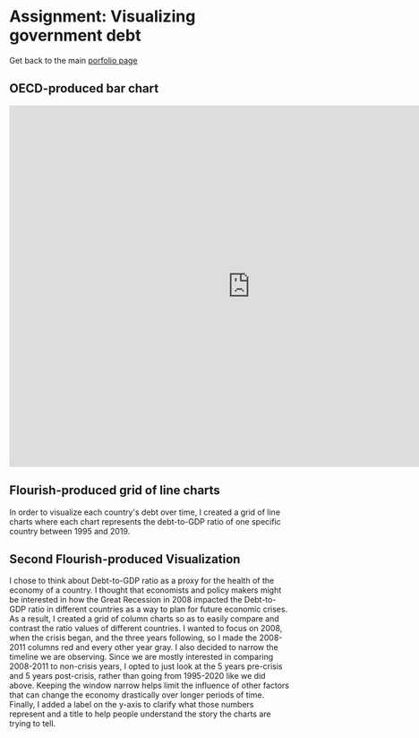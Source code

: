 # Assignment: Visualizing government debt

Get back to the main [porfolio page](https://lzak88.github.io/zakalik-portfolio/)

## OECD-produced bar chart
<iframe src="https://data.oecd.org/chart/6Bei" width="860" height="645" style="border: 0" mozallowfullscreen="true" webkitallowfullscreen="true" allowfullscreen="true"><a href="https://data.oecd.org/chart/6Bei" target="_blank">OECD Chart: General government debt, Total, % of GDP, Annual, 2019</a></iframe>

## Flourish-produced grid of line charts
In order to visualize each country's debt over time, I created a grid of line charts where each chart represents the debt-to-GDP ratio of one specific country between 1995 and 2019.

<div class="flourish-embed flourish-chart" data-src="visualisation/8556027"><script src="https://public.flourish.studio/resources/embed.js"></script></div>

## Second Flourish-produced Visualization

<div class="flourish-embed flourish-chart" data-src="visualisation/8564279"><script src="https://public.flourish.studio/resources/embed.js"></script></div>

I chose to think about Debt-to-GDP ratio as a proxy for the health of the economy of a country. I thought that economists and policy makers might be interested in how the Great Recession in 2008 impacted the Debt-to-GDP ratio in different countries as a way to plan for future economic crises. As a result, I created a grid of column charts so as to easily compare and contrast the ratio values of different countries. I wanted to focus on 2008, when the crisis began, and the three years following, so I made the 2008-2011 columns red and every other year gray. I also decided to narrow the timeline we are observing. Since we are mostly interested in comparing 2008-2011 to non-crisis years, I opted to just look at the 5 years pre-crisis and 5 years post-crisis, rather than going from 1995-2020 like we did above. Keeping the window narrow helps limit the influence of other factors that can change the economy drastically over longer periods of time. Finally, I added a label on the y-axis to clarify what those numbers represent and a title to help people understand the story the charts are trying to tell.
